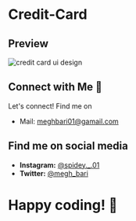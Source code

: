 # Credit-Card

## Preview

![credit card ui design](https://github.com/megh-bari/credit-card/assets/142393952/05f2fc66-99a6-4bbd-a800-0969fc7a0515)


## Connect with Me 🤝
Let's connect! Find me on
- Mail: meghbari01@gamail.com
  
## Find me on social media
- **Instagram:** [@spidey._.01](https://www.instagram.com/spidey._.01/)
- **Twitter:** [@megh_bari](https://twitter.com/megh_bari/)

 # Happy coding! 🎉
